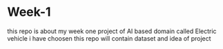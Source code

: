 # Week-1
this repo is about my week one project of AI based domain called Electric vehicle i have choosen this repo will contain dataset and idea of project

